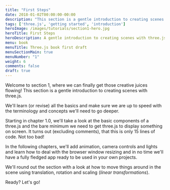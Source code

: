 ```yaml
---
title: "First Steps"
date: 2018-01-02T00:00:00-00:00
description: "This section is a gentle introduction to creating scenes with three.js. Starting in chapter 1.0, we'll take a look at the basic components of a three.js and the bare minimum we need to get three.js to display something on screen and go from there"
tags: ['three.js', 'getting started', 'introduction']
heroImage: /images/tutorials/section1-hero.jpg
heroTitle: First Steps
heroDescription: A gentle introduction to creating scenes with three.js
menu: book
menuTitle: Three.js book first draft
menuSectionMain: true
menuNumber: "1"
weight: 6
comments: false
draft: true
---
```


Welcome to section 1, where we can finally get those creative juices flowing! This section is a gentle introduction to creating scenes with three.js.

We'll learn (or revise) all the basics and make sure we are up to speed with the terminology and concepts we'll need to go deeper.

Starting in chapter 1.0, we'll take a look at the basic components of a three.js and the bare minimum we need to get three.js to display something on screen. It turns out (excluding comments), that this is only 15 lines of code. Not too bad!

In the following chapters, we'll add animation, camera controls and lights and learn how to deal with the browser window resizing and in no time we'll have a fully fledged app ready to be used in your own projects.

We'll round out the section with a look at how to move things around in the scene using translation, rotation and scaling (_linear transformations_).

Ready? Let's go!
